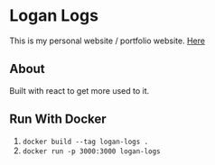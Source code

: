 # Logan Logs

This is my personal website / portfolio website. [Here](https://logan-logs.vercel.app/)

## About

Built with react to get more used to it.


## Run With Docker
1. `docker build --tag logan-logs .`
2. `docker run -p 3000:3000 logan-logs`
